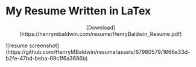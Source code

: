 # My Resume Written in LaTex
<p align=center>
[Download](https://henrymbaldwin.com/resume/HenryBaldwin_Resume.pdf)
</p>
![resume screenshot](https://github.com/HenryMBaldwin/resume/assets/67980579/1666e33d-b2fe-47bd-beba-99c1f6a3686b)

